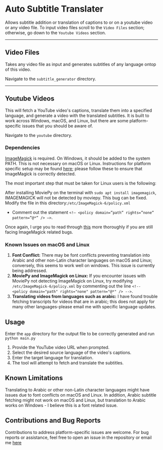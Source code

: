# Auto Subtitle Translater
Allows subtitle addition or translation of captions to or on a youtube video or any video file. To input video files scroll to the `Video Files` section; otherwise, go down to the `Youtube Videos` section.

-----
## Video Files
Takes any video file as input and generates subtitles of any language ontop of this video. 

Navigate to the `subtitle_generator` directory.

-----
## Youtube Videos
This will fetch a YouTube video's captions, translate them into a specified language, and generate a video with the translated subtitles. It is built to work across Windows, macOS, and Linux, but there are some platform-specific issues that you should be aware of.

Navigate to the `youtube` directory.

### Dependencies

[ImageMagick](https://imagemagick.org/) is required. On Windows, it should be added to the system PATH. This is not necessary on macOS or Linux. Instructions for platform specific setup may be found [here](https://moviepy-tburrows13.readthedocs.io/en/improve-docs/install.html); please follow these to ensure that ImageMagick is correctly detected. 

The most important step that must be taken for Linux users is the following:

After installing MoviePy on the terminal with `sudo apt install imagemagick`, IMAGEMAGICK will not be detected by moviepy. This bug can be fixed. 
Modify the file in this directory:`/etc/ImageMagick-6/policy.xml`
- Comment out the statement `<!– <policy domain=”path” rights=”none” pattern=”@*” /> –>`.

Once again, I urge you to read through [this](https://moviepy-tburrows13.readthedocs.io/en/improve-docs/install.html) more thoroughly if you are still facing ImageMagick related bugs.

### Known Issues on macOS and Linux
1. **Font Conflict:** There may be font conflicts preventing translation into Arabic and other non-Latin character languages on macOS and Linux; conversely, this seems to work well on windows. This issue is currently being addressed.
2. **MoviePy and ImageMagick on Linux:** If you encounter issues with MoviePy not detecting ImageMagick on Linux, try modifying `/etc/ImageMagick-6/policy.xml` by commenting out the line `<!-- <policy domain="path" rights="none" pattern="@*" /> -->`.
3. **Translating videos from languages such as arabic:** I have found trouble fetching transcripts for videos that are in arabic; this does not apply for many other languages-please email me with specific language updates.

## Usage
Enter the `app` directory for the output file to be correctly generated and run `python main.py`

1. Provide the YouTube video URL when prompted.
2. Select the desired source language of the video's captions.
3. Enter the target language for translation.
4. The tool will attempt to fetch and translate the subtitles. 

## Known Limitations
Translating to Arabic or other non-Latin character languages might have issues due to font conflicts on macOS and Linux. In addition, Arabic subtitle fetching might not work on macOS and Linux, but translation to Arabic works on Windows - I believe this is a font related issue.

## Contributions and Bug Reports
Contributions to address platform-specific issues are welcome. For bug reports or assistance, feel free to open an issue in the repository or email me [here](mailto:shibani.raum@gmail.com?subject=[GitHub])
